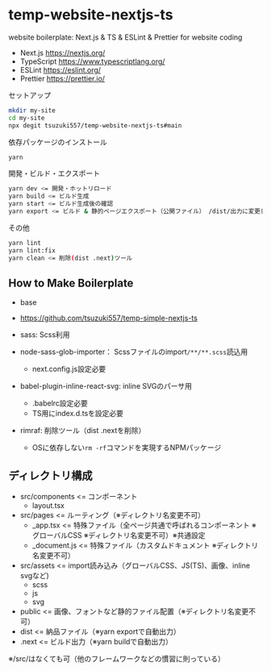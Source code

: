 # temp-website-nextjs-ts

website boilerplate: Next.js & TS & ESLint & Prettier for website coding

- Next.js https://nextjs.org/
- TypeScript https://www.typescriptlang.org/
- ESLint https://eslint.org/
- Prettier https://prettier.io/

セットアップ

```bash
mkdir my-site
cd my-site
npx degit tsuzuki557/temp-website-nextjs-ts#main
```

依存パッケージのインストール

```bash
yarn
```

開発・ビルド・エクスポート

```bash
yarn dev <= 開発・ホットリロード
yarn build <= ビルド生成
yarn start <= ビルド生成後の確認
yarn export <= ビルド & 静的ページエクスポート（公開ファイル） /dist/出力に変更している
```

その他
```bash
yarn lint
yarn lint:fix
yarn clean <= 削除(dist .next)ツール
```

## How to Make Boilerplate

- base 
- https://github.com/tsuzuki557/temp-simple-nextjs-ts

- sass: Scss利用
- node-sass-glob-importer： Scssファイルのimport`/**/**.scss`読込用
  - next.config.js設定必要
- babel-plugin-inline-react-svg: inline SVGのパーサ用
  - .babelrc設定必要
  - TS用にindex.d.tsを設定必要
- rimraf: 削除ツール（dist .nextを削除）
  - OSに依存しない`rm -rf`コマンドを実現するNPMパッケージ

## ディレクトリ構成
- src/components <= コンポーネント
  - layout.tsx
- src/pages <= ルーティング（※ディレクトリ名変更不可）
  - _app.tsx <= 特殊ファイル（全ページ共通で呼ばれるコンポーネント ※グローバルCSS ※ディレクトリ名変更不可）※共通設定
  - _document.js <= 特殊ファイル（カスタムドキュメント ※ディレクトリ名変更不可）
- src/assets <= import読み込み（グローバルCSS、JS(TS)、画像、inline svgなど)
  - scss
  - js
  - svg
- public <= 画像、フォントなど静的ファイル配置（※ディレクトリ名変更不可）
- dist <= 納品ファイル（※yarn exportで自動出力）
- .next <= ビルド出力（※yarn buildで自動出力）

※/src/はなくても可（他のフレームワークなどの慣習に則っている）